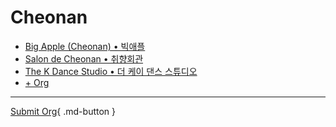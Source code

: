 # Cheonan

- [Big Apple (Cheonan) • 빅애플](big-apple-cheonan.md)
- [Salon de Cheonan • 취향회관](salon-de-cheonan.md)
- [The K Dance Studio • 더 케이 댄스 스튜디오](the-k-dance-studio.md)
- [+ Org](https://github.com/swingdance/orgs/issues/new?assignees=&labels=add+org&projects=&template=02-add_entity.yml&title=Add%20Org%3A%20ko_KR%20%E2%80%A2%20%3CName%3E&region=ko_KR&province=Cheonan&city=Cheonan)

---

[Submit Org](https://github.com/swingdance/orgs/issues/new?assignees=&labels=add+org&projects=&template=02-add_entity.yml&title=Add%20Org%3A%20ko_KR%20%E2%80%A2%20%3CName%3E&region=ko_KR&province=Cheonan&city=){ .md-button }
